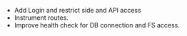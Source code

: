 - Add Login and restrict side and API access
- Instrument routes.
- Improve health check for DB connection and FS access.
